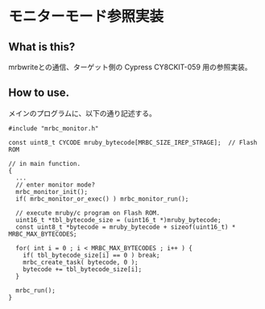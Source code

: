 # モニターモード参照実装

## What is this?

mrbwriteとの通信、ターゲット側の Cypress CY8CKIT-059 用の参照実装。

## How to use.

メインのプログラムに、以下の通り記述する。

```
#include "mrbc_monitor.h"

const uint8_t CYCODE mruby_bytecode[MRBC_SIZE_IREP_STRAGE];  // Flash ROM

// in main function.
{
  ...
  // enter monitor mode?
  mrbc_monitor_init();
  if( mrbc_monitor_or_exec() ) mrbc_monitor_run();

  // execute mruby/c program on Flash ROM.
  uint16_t *tbl_bytecode_size = (uint16_t *)mruby_bytecode;
  const uint8_t *bytecode = mruby_bytecode + sizeof(uint16_t) * MRBC_MAX_BYTECODES;

  for( int i = 0 ; i < MRBC_MAX_BYTECODES ; i++ ) {
    if( tbl_bytecode_size[i] == 0 ) break;
    mrbc_create_task( bytecode, 0 );
    bytecode += tbl_bytecode_size[i];
  }

  mrbc_run();
}
```
